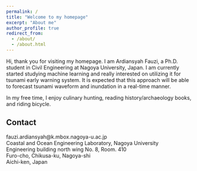 ```yaml
---
permalink: /
title: "Welcome to my homepage"
excerpt: "About me"
author_profile: true
redirect_from: 
  - /about/
  - /about.html
---
```


Hi, thank you for visiting my homepage. I am Ardiansyah Fauzi, a Ph.D. student in Civil Engineering at Nagoya University, Japan. I am currently started studying machine learning and really interested on utilizing it for tsunami early warning system. It is expected that this approach will be able to forecast tsunami waveform and inundation in a real-time manner.

In my free time, I enjoy culinary hunting, reading history/archaeology books, and riding bicycle.

## Contact

<i class="fa fa-envelope fa-fw fa-lg" aria-hidden="true"></i> &#102;&#097;&#117;&#122;&#105;&#046;&#097;&#114;&#100;&#105;&#097;&#110;&#115;&#121;&#097;&#104;&#064;&#107;&#046;&#109;&#098;&#111;&#120;&#046;&#110;&#097;&#103;&#111;&#121;&#097;&#045;&#117;&#046;&#097;&#099;&#046;&#106;&#112;  
Coastal and Ocean Engineering Laboratory, Nagoya University  
Engineering building north wing No. 8, Room. 410  
Furo-cho, Chikusa-ku, Nagoya-shi  
Aichi-ken, Japan
